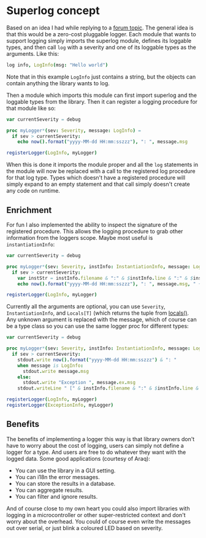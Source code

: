 # Superlog concept
Based on an idea I had while replying to a [forum topic](https://forum.nim-lang.org/t/8880#58038).
The general idea is that this would be a zero-cost pluggable logger. Each
module that wants to support logging simply imports the superlog module,
defines its loggable types, and then call `log` with a severity and one of its
loggable types as the arguments. Like this:

```nim
log info, LogInfo(msg: "Hello world")
```

Note that in this example `LogInfo` just contains a string, but the objects can
contain anything the library wants to log.

Then a module which imports this module can first import superlog and the
loggable types from the library. Then it can register a logging procedure for
that module like so:

```nim
var currentSeverity = debug

proc myLogger*(sev: Severity, message: LogInfo) =
  if sev > currentSeverity:
    echo now().format("yyyy-MM-dd HH:mm:sszzz"), ": ", message.msg

registerLogger(LogInfo, myLogger)
```

When this is done it imports the module proper and all the `log` statements in
the module will now be replaced with a call to the registered log procedure for
that log type. Types which doesn't have a registered procedure will simply
expand to an empty statement and that call simply doesn't create any code on
runtime.

## Enrichment
For fun I also implemented the ability to inspect the signature of the
registered procedure. This allows the logging procedure to grab other
information from the loggers scope. Maybe most useful is `instantiationInfo`:

```nim
var currentSeverity = debug

proc myLogger*(sev: Severity, instInfo: InstantiationInfo, message: LogInfo) =
  if sev > currentSeverity:
    var instStr = instInfo.filename & ":" & $instInfo.line & ":" & $instinfo.column
    echo now().format("yyyy-MM-dd HH:mm:sszzz"), ": ", message.msg, " {", instStr, "}"

registerLogger(LogInfo, myLogger)
```

Currently all the arguments are optional, you can use `Severity`,
`InstantiationInfo`, and `Locals[T]` (which returns the tuple from [locals()](https://nim-lang.org/docs/system.html#locals).
Any unknown argument is replaced with the message, which of course can be a
type class so you can use the same logger proc for different types:

```nim
var currentSeverity = debug

proc myLogger*(sev: Severity, instInfo: InstantiationInfo, message: LogInfo or ExceptionInfo) =
  if sev > currentSeverity:
    stdout.write now().format("yyyy-MM-dd HH:mm:sszzz") & ": "
    when message is LogInfo:
      stdout.write message.msg
    else:
      stdout.write "Exception ", message.ex.msg
    stdout.writeLine " [" & instInfo.filename & ":" & $instInfo.line & ":" & $instinfo.column & "]"

registerLogger(LogInfo, myLogger)
registerLogger(ExceptionInfo, myLogger)
```

## Benefits
The benefits of implementing a logger this way is that library owners don't
have to worry about the cost of logging, users can simply not define a logger
for a type. And users are free to do whatever they want with the logged data.
Some good applications (courtesy of Araq):

- You can use the library in a GUI setting.
- You can i18n the error messages.
- You can store the results in a database.
- You can aggregate results.
- You can filter and ignore results.

And of course close to my own heart you could also import libraries with
logging in a microcontroller or other super-restricted context and don't worry
about the overhead. You could of course even write the messages out over
serial, or just blink a coloured LED based on severity.
